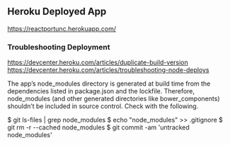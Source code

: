 ## Heroku Deployed App

https://reactportunc.herokuapp.com/


### Troubleshooting Deployment

https://devcenter.heroku.com/articles/duplicate-build-version
https://devcenter.heroku.com/articles/troubleshooting-node-deploys

The app’s node_modules directory is generated at build time from the dependencies listed in package.json and the lockfile. Therefore, node_modules (and other generated directories like bower_components) shouldn’t be included in source control. Check with the following.

$ git ls-files | grep node_modules
$ echo "node_modules" >> .gitignore
$ git rm -r --cached node_modules
$ git commit -am 'untracked node_modules'